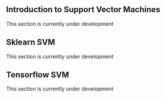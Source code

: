 <a id="top"></a>

<div id="ml-docs">
    <div class="collapsible">
        <div class="collapsible-header">
            <h2>Introduction to Support Vector Machines</h2>
        </div>
        <div class="panel">
            This section is currently under development
        </div>
    </div>
</div>
<div id="sksvm">
    <div class="collapsible">
        <div class="collapsible-header">
            <h2>Sklearn SVM</h2>
        </div>
        <div class="panel">
            This section is currently under development
        </div>
    </div>
</div>
<div id="tfsvm">
    <div class="collapsible">
        <div class="collapsible-header">
            <h2>Tensorflow SVM</h2>
        </div>
        <div class="panel">
            This section is currently under development
        </div>
    </div>
</div>